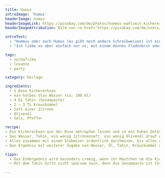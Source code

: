 ```yaml
---
title: Humus
introImage: 'humus'
headerImage: humus
headerImageLink: https://pixabay.com/de/photos/hummus-mahlzeit-kichererbsen-paste-1058000/
headerImageAttribution: Bild von <a href='https://pixabay.com/de/users/Ajale-1481387/?utm_source=link-attribution&amp;utm_medium=referral&amp;utm_campaign=image&amp;utm_content=1058000'>Ajale</a> auf <a href='https://pixabay.com/de/?utm_source=link-attribution&amp;utm_medium=referral&amp;utm_campaign=image&amp;utm_content=1058000'>Pixabay</a>

introText:
  - "Hummus oder auch Humus (es gibt noch andere Schreibweisen) ist ein Püree aus Kichererbsen und Sesampaste. Es wird gerne einem Falafel-Sandwich beigegeben und ist Teil der von mir so abgöttisch geliebten Mezze."
  - "Ich liebe es aber einfach nur so, mit einem dünnen Fladenbrot oder, wenn das gerade nicht zur Hand ist, ein paar kleinen Salzbrezelchen. Zur Herstellung solltet ihr nur einen Stabmixer nehmen. Eine Küchenmaschine bringt nicht das gewünschte Ergebnis."

tags:
  - nordafrika
  - levante
  - party

category: beilage

ingredients:
  - 1 Dose Kichererbsen
  - ein halbes Glas Wasser (ca. 100 ml)
  - 4 EL Tahin (Sesampaste)
  - 2 – 3 TL Kreuzkümmel
  - Saft einer Zitrone
  - Olivenöl
  - Salz, Pfeffer

recipe:
- Die Kichererbsen aus der Dose abtropfen lassen und in ein hohes Gefäss geben.
- Das Wasser, Tahin, ein wenig Zitronensaft, ein wenig Olivenöl drauf geben und salzen und pfeffern.
- Alles zusammen mit einem Stabmixer ordentlich durchmixen, bis alles eine nette Paste ist. Eine Küchenmaschine ist aus eigenem Erleben nicht zur Zubereitung geeignet, weil die Kichererbsen nicht klein genug gehäckselt werden.
- Das Ergebnis mit weiterer Zugabe von Wasser, Öl, Tahin, Kreuzkümmel und Salz abschmecken.

tipps:
  - Das Endergebnis wird besonders cremig, wenn ihr Häutchen um die Kichererbsen entfernt.
  - Mit dem Tahin bitte nicht sparsam sein, denn die Sesampaste ist für den guten Geschmack zuständig.

---
```

